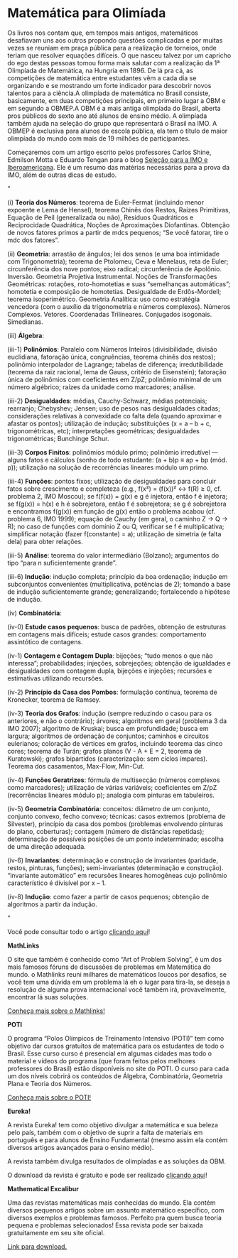 Matemática para Olimíada
========================

Os livros nos contam que, em tempos mais antigos, matemáticos desafiavam uns aos outros propondo questões complicadas e por muitas vezes se reuniam em praça pública  para a realização de torneios, onde teriam que resolver equações difíceis. O que nasceu talvez por um capricho do ego destas pessoas tomou forma mais salutar com a realização da 1ª Olimpíada de Matemática, na Hungria em 1896. De lá pra cá, as competições de matemática entre estudantes vêm a cada dia se organizando e se mostrando um forte indicador para descobrir novos talentos para a ciência.A olimpíada  de matemática no Brasil consiste, basicamente, em duas competições principais, em primeiro lugar a OBM e em segundo a OBMEP.A OBM é a mais antiga olimpíada do Brasil, aberta pros públicos do sexto ano até alunos de ensino médio. A olimpíada também ajuda na  seleção do grupo que representará o Brasil na IMO.
A OBMEP é exclusiva para alunos de escola pública, ela tem o título de maior olimpíada do mundo com mais de 19 milhões de participantes.

Começaremos com um artigo escrito pelos professores Carlos Shine, Edmilson Motta e Eduardo Tengan para o blog [Seleção para a IMO e Iberoamericana](http://imoibero.blogspot.com.br/). Ele é um resumo das matérias necessárias para a prova da IMO, além de outras dicas de estudo.

”

(i) __Teoria dos Números__: teorema de Euler-Fermat (incluindo menor expoente e Lema de Hensel), teorema Chinês dos Restos, Raízes Primitivas, Equação de Peil (generalizada ou não), Resíduos Quadráticos e Reciprocidade Quadrática, Noções de Aproximações Diofantinas. Obtenção de novos fatores primos a partir de mdcs pequenos; “Se você fatorar, tire o mdc dos fatores”.

(ii) __Geometria__: arrastão de ângulos; lei dos senos (e uma boa intimidade com Trigonometria); teorema de Ptolomeu, Ceva e Menelaus, reta de Euler; circunferência dos nove pontos; eixo radical; circunferência de Apolônio. Inversão. Geometria Projetiva Instrumental. Noções de Transformações Geométricas: rotações, roto-homotetias e suas “semelhanças automáticas”; homotetia e composição de homotetias. Desigualdade de Erdôs-Mordell; teorema isoperimétrico. Geometria Analítica: uso como estratégia vencedora (com o auxílio da trigonometria e números complexos). Números Complexos. Vetores. Coordenadas Trilineares. Conjugados isogonais. Simedianas.

(iii) __Álgebra__:

(iii-1) __Polinômios__: Paralelo com Números Inteiros (divisibilidade, divisão euclidiana, fatoração única, congruências, teorema chinês dos restos); polinômio interpolador de Lagrange; tabelas de diferença; irredutibilidade (teorema da raiz racional, lema de Gauss, critério de Eisenstein); fatoração única de polinômios com coeficientes em Z/pZ; polinômio minimal de um número algébrico; raízes da unidade como marcadores; análise.

(iii-2) __Desigualdades__: médias, Cauchy-Schwarz, médias potenciais; rearranjo; Chebyshev; Jensen; uso de pesos nas desigualdades citadas; considerações relativas à convexidade co falta dela (quando aproximar e afastar os pontos); utilização de indução; substituições (x = a – b + c, trigonométricas, etc); interpretações geométricas; desigualdades trigonométricas; Bunchinge Schur.

(iii-3) __Corpos Finitos__: polinômios módulo primo; polinômio irredutível — alguns fatos e cálculos (sonho de todo estudante: (a + b)p ≡ ap + bp (mód. p)); utilização na solução de recorrências lineares módulo um primo.

(iii-4) __Funções__: pontos fixos; utilização de desigualdades para concluir fatos sobre crescimento e completeza (e.g., f(x²) = (f(x))² ↔ f(R) ≥ 0, cf. problema 2,  IMO Moscou); se f(f(x)) = g(x) e g é injetora, então f é injetora; se f(g(x)) = h(x) e h é sobrejetora, então f é sobrejetora; se g é sobrejetora e encontramos f(g(x)) em função de g(x) então o problema acabou (cf. problema 6, IMO 1999); equação de Cauchy (em geral, o caminho Z → Q → R); no caso de funções com domínio Z ou Q, verificar se f é multiplicativa; simplificar notação (fazer f(constante) = a); utilização de simetria (e falta dela) para obter relações.

(iii-5) __Análise__: teorema do valor intermediário (Bolzano); argumentos do tipo “para n suficientemente grande”.

(iii-6) __Indução__: indução completa; princípio da boa ordenação; indução em subconjuntos convenientes (multiplicativa, potências de 2); tomando a base de indução suficientemente grande; generalizando; fortalecendo a hipótese de indução.

(iv) __Combinatória__:

(iv-0) __Estude casos pequenos__: busca de padrões, obtenção de estruturas em contagens mais difíceis; estude casos grandes: comportamento assintótico de contagens.

(iv-1) __Contagem e Contagem Dupla__: bijeções; “tudo menos o que não interessa”; probabilidades; injeções, sobrejeções; obtenção de igualdades e desigualdades com contagem dupla, bijeções e injeções; recursões e estimativas utilizando recursões.

(iv-2) __Princípio da Casa dos Pombos__: formulação contínua, teorema de Kronecker, teorema de Ramsey.

(iv-3) __Teoria dos Grafos__: indução (sempre reduzindo o casou para os anteriores, e não o contrário); árvores; algoritmos em geral (problema 3 da IMO 2007); algoritmo de Kruskai; busca em profundidade; busca em largura; algoritmos de ordenação de conjuntos; caminhos e circuitos eulerianos; coloração de vértices em grafos, incluindo teorema das cinco cores; teorema de Turán; grafos planos (V - A + E = 2, teorema de Kuratowski); grafos bipartidos (caracterização: sem cíclos ímpares). Teorema dos casamentos, Max-Flow, Min-Cut.

(iv-4) __Funções Geratrizes__: fórmula de multisecção (números complexos como marcadores); utilização de várias variáveis; coeficientes em Z/pZ (recorrências lineares módulo p); analogia com pinturas em tabuleiros.

(iv-5) __Geometria Combinatória__: conceitos: diâmetro de um conjunto, conjunto convexo, fecho convexo; técnicas: casos extremos (problema de Silvester), princípio da casa dos pombos (problemas envolvendo pinturas do plano, coberturas); contagem (número de distâncias repetidas); determinação de possíveis posições de um ponto indeterminado; escolha de uma direção adequada.

(iv-6) __Invariantes__: determinação e construção de invariantes (paridade, restos, pinturas, funções); semi-invariantes (determinação e construção). “invariante automático” em recursões lineares homogêneas cujo polinõmio característico é divisível por x – 1.

(iv-8) __Indução__: como fazer a partir de casos pequenos; obtenção de algoritmos a partir da indução.

”

Você pode consultar todo o artigo [clicando aqui](http://cyshine.webs.com/email-imo.pdf)!

__MathLinks__

O site que também é conhecido como  “Art of Problem Solving”,  é um dos mais famosos fóruns de discussões de problemas em Matemática do mundo. o Mathlinks reuni milhares de matemáticos loucos por desafios, se você tem uma dúvida em um problema lá eh o lugar para tira-la, se deseja a resolução de alguma prova internacional você também irá, provavelmente, encontrar lá suas soluções.

[Conheça mais sobre o Mathlinks!](http://noic.com.br/olimpiadas/matematica/aops/) 

__POTI__

O programa “Polos Olímpicos de Treinamento Intensivo (POTI)” tem como objetivo dar cursos gratuitos de matemática para os estudantes de todo o Brasil. Esse curso curso é presencial em algumas cidades mas todo o material e vídeos do programa (que foram feitos pelos melhores professores do Brasil) estão disponíveis no site do POTI. O curso para cada um dos níveis cobrirá os conteúdos de Álgebra, Combinatória, Geometria Plana e Teoria dos Números.

[Conheça mais sobre o POTI!](http://poti.impa.br/)

__Eureka!__

A revista Eureka! tem como objetivo divulgar a matemática e sua beleza pelo país, também com o objetivo de suprir a falta de materiais em português e para alunos de Ensino Fundamental (mesmo assim ela contém diversos artigos avançados para o ensino médio).

A revista também divulga resultados de olimpíadas e as soluções da OBM.

O download da revista é gratuito e pode ser realizado [clicando aqui](http://www.obm.org.br/opencms/revista_eureka/)!

__Mathematical Excalibur__

Uma das revistas matemáticas mais conhecidas do mundo. Ela contém diversos pequenos artigos sobre um assunto matemático específico, com diversos exemplos e problemas famosos. Perfeito pra quem busca teoria pequena e problemas selecionados!
Essa revista pode ser baixada gratuitamente em seu site oficial.

[Link para download.](http://www.math.ust.hk/excalibur/)
